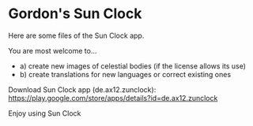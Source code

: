 # Gordon's Sun Clock

Here are some files of the Sun Clock app. 

You are most welcome to... 

- a) create new images of celestial bodies (if the license allows its use)
- b) create translations for new languages or correct existing ones  

Download Sun Clock app (de.ax12.zunclock):
https://play.google.com/store/apps/details?id=de.ax12.zunclock

Enjoy using Sun Clock



